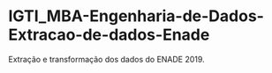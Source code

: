 # IGTI_MBA-Engenharia-de-Dados-Extracao-de-dados-Enade
Extração e transformação dos dados do ENADE 2019.
